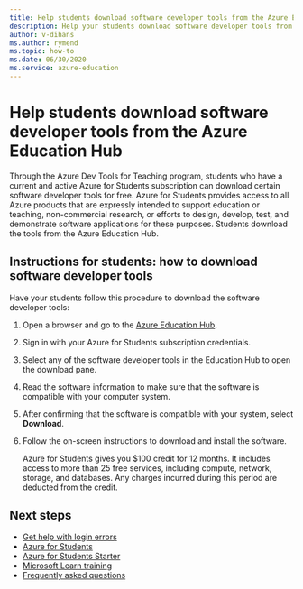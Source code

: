 ```yaml
---
title: Help students download software developer tools from the Azure Education Hub
description: Help your students download software developer tools from the Azure Education Hub through the Azure Dev Tools for Teaching program.
author: v-dihans
ms.author: rymend
ms.topic: how-to
ms.date: 06/30/2020
ms.service: azure-education
---
```


# Help students download software developer tools from the Azure Education Hub

Through the Azure Dev Tools for Teaching program, students who have a current and active Azure for Students subscription can download certain software developer tools for free. Azure for Students provides access to all Azure products that are expressly intended to support education or teaching, non-commercial research, or efforts to design, develop, test, and demonstrate software applications for these purposes. Students download the tools from the Azure Education Hub.

## Instructions for students: how to download software developer tools

Have your students follow this procedure to download the software developer tools:

1. Open a browser and go to the [Azure Education Hub](https://portal.azure.com/#blade/Microsoft_Azure_Education/EducationMenuBlade/software).
1. Sign in with your Azure for Students subscription credentials.
1. Select any of the software developer tools in the Education Hub to open the download pane.
1. Read the software information to make sure that the software is compatible with your computer system.
1. After confirming that the software is compatible with your system, select **Download**.
1. Follow the on-screen instructions to download and install the software.

   Azure for Students gives you $100 credit for 12 months. It includes access to more than 25 free services, including compute, network, storage, and databases. Any charges incurred during this period are deducted from the credit. 


## Next steps
- [Get help with login errors](troubleshoot-login.md)
- [Azure for Students](azure-students-program.md)
- [Azure for Students Starter](azure-students-starter-program.md)
- [Microsoft Learn training](/training/)
- [Frequently asked questions](./program-faq.yml)
